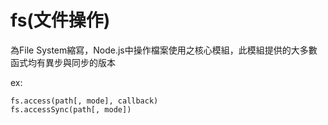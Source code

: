 # fs\(文件操作\)

為File System縮寫，Node.js中操作檔案使用之核心模組，此模組提供的大多數函式均有異步與同步的版本

ex:

```text
fs.access(path[, mode], callback)
fs.accessSync(path[, mode])
```

